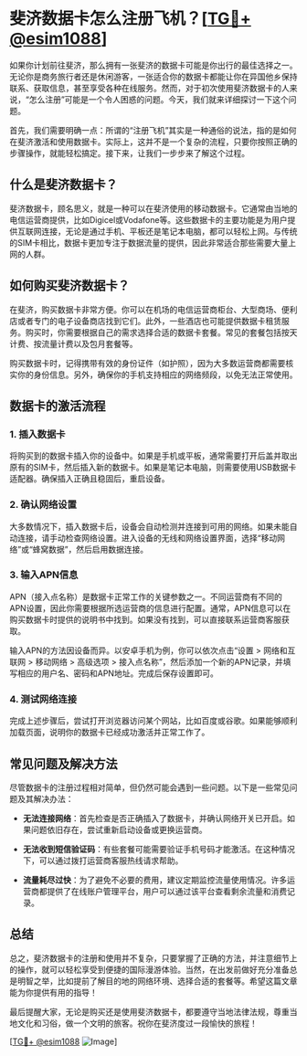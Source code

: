 # 斐济数据卡怎么注册飞机？[[TG💪+ @esim1088](https://t.me/s/esim1088)]

如果你计划前往斐济，那么拥有一张斐济的数据卡可能是你出行的最佳选择之一。无论你是商务旅行者还是休闲游客，一张适合你的数据卡都能让你在异国他乡保持联系、获取信息，甚至享受各种在线服务。然而，对于初次使用斐济数据卡的人来说，“怎么注册”可能是一个令人困惑的问题。今天，我们就来详细探讨一下这个问题。

首先，我们需要明确一点：所谓的“注册飞机”其实是一种通俗的说法，指的是如何在斐济激活和使用数据卡。实际上，这并不是一个复杂的流程，只要你按照正确的步骤操作，就能轻松搞定。接下来，让我们一步步来了解这个过程。

## 什么是斐济数据卡？

斐济数据卡，顾名思义，就是一种可以在斐济使用的移动数据卡。它通常由当地的电信运营商提供，比如Digicel或Vodafone等。这些数据卡的主要功能是为用户提供互联网连接，无论是通过手机、平板还是笔记本电脑，都可以轻松上网。与传统的SIM卡相比，数据卡更加专注于数据流量的提供，因此非常适合那些需要大量上网的人群。

## 如何购买斐济数据卡？

在斐济，购买数据卡非常方便。你可以在机场的电信运营商柜台、大型商场、便利店或者专门的电子设备商店找到它们。此外，一些酒店也可能提供数据卡租赁服务。购买时，你需要根据自己的需求选择合适的数据卡套餐。常见的套餐包括按天计费、按流量计费以及包月套餐等。

购买数据卡时，记得携带有效的身份证件（如护照），因为大多数运营商都需要核实你的身份信息。另外，确保你的手机支持相应的网络频段，以免无法正常使用。

## 数据卡的激活流程

### 1. 插入数据卡

将购买到的数据卡插入你的设备中。如果是手机或平板，通常需要打开后盖并取出原有的SIM卡，然后插入新的数据卡。如果是笔记本电脑，则需要使用USB数据卡适配器。确保插入正确且稳固后，重启设备。

### 2. 确认网络设置

大多数情况下，插入数据卡后，设备会自动检测并连接到可用的网络。如果未能自动连接，请手动检查网络设置。进入设备的无线和网络设置界面，选择“移动网络”或“蜂窝数据”，然后启用数据连接。

### 3. 输入APN信息

APN（接入点名称）是数据卡正常工作的关键参数之一。不同运营商有不同的APN设置，因此你需要根据所选运营商的信息进行配置。通常，APN信息可以在购买数据卡时提供的说明书中找到。如果没有找到，可以直接联系运营商客服获取。

输入APN的方法因设备而异。以安卓手机为例，你可以依次点击“设置 > 网络和互联网 > 移动网络 > 高级选项 > 接入点名称”，然后添加一个新的APN记录，并填写相应的用户名、密码和APN地址。完成后保存设置即可。

### 4. 测试网络连接

完成上述步骤后，尝试打开浏览器访问某个网站，比如百度或谷歌。如果能够顺利加载页面，说明你的数据卡已经成功激活并正常工作了。

## 常见问题及解决方法

尽管数据卡的注册过程相对简单，但仍然可能会遇到一些问题。以下是一些常见问题及其解决办法：

- **无法连接网络**：首先检查是否正确插入了数据卡，并确认网络开关已开启。如果问题依旧存在，尝试重新启动设备或更换运营商。
  
- **无法收到短信验证码**：有些套餐可能需要验证手机号码才能激活。在这种情况下，可以通过拨打运营商客服热线请求帮助。

- **流量耗尽过快**：为了避免不必要的费用，建议定期监控流量使用情况。许多运营商都提供了在线账户管理平台，用户可以通过该平台查看剩余流量和消费记录。

## 总结

总之，斐济数据卡的注册和使用并不复杂，只要掌握了正确的方法，并注意细节上的操作，就可以轻松享受到便捷的国际漫游体验。当然，在出发前做好充分准备总是明智之举，比如提前了解目的地的网络环境、选择合适的套餐等。希望这篇文章能为你提供有用的指导！

最后提醒大家，无论是购买还是使用斐济数据卡，都要遵守当地法律法规，尊重当地文化和习俗，做一个文明的旅客。祝你在斐济度过一段愉快的旅程！

[[TG💪+ @esim1088](https://t.me/s/esim1088) ![Image](https://i.postimg.cc/4NQfJmqS/Snipaste-2025-05-13-00-14-12.png)]